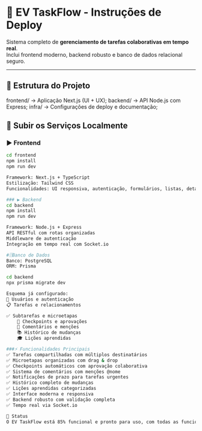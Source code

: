 # 🚀 EV TaskFlow - Instruções de Deploy

Sistema completo de **gerenciamento de tarefas colaborativas em tempo real**.  
Inclui frontend moderno, backend robusto e banco de dados relacional seguro.

---

## 📂 Estrutura do Projeto
frontend/ → Aplicação Next.js (UI + UX); 
backend/ → API Node.js com Express;
infra/ → Configurações de deploy e documentação;

## 🔧 Subir os Serviços Localmente

### ▶️ Frontend
```bash
cd frontend
npm install
npm run dev

Framework: Next.js + TypeScript
Estilização: Tailwind CSS
Funcionalidades: UI responsiva, autenticação, formulários, listas, detalhes e componentes reutilizáveis.

### ▶️ Backend
cd backend
npm install
npm run dev

Framework: Node.js + Express
API RESTful com rotas organizadas
Middleware de autenticação
Integração em tempo real com Socket.io

#🗄️Banco de Dados
Banco: PostgreSQL
ORM: Prisma

cd backend
npx prisma migrate dev

Esquema já configurado:
👥 Usuários e autenticação
📋 Tarefas e relacionamentos

✅ Subtarefas e microetapas
    📌 Checkpoints e aprovações
    💬 Comentários e menções
    📚 Histórico de mudanças
    🎓 Lições aprendidas

###⚡ Funcionalidades Principais
✅ Tarefas compartilhadas com múltiplos destinatários
✅ Microetapas organizadas com drag & drop
✅ Checkpoints automáticos com aprovação colaborativa
✅ Sistema de comentários com menções @nome
✅ Notificações de prazo para tarefas urgentes
✅ Histórico completo de mudanças
✅ Lições aprendidas categorizadas
✅ Interface moderna e responsiva
✅ Backend robusto com validação completa
✅ Tempo real via Socket.io

📌 Status
O EV TaskFlow está 85% funcional e pronto para uso, com todas as funcionalidades implementadas com qualidade profissional.
